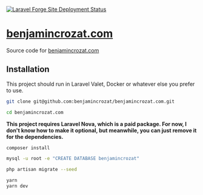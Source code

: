[![Laravel Forge Site Deployment Status](https://img.shields.io/endpoint?url=https%3A%2F%2Fforge.laravel.com%2Fsite-badges%2F853f706f-237e-49ce-9812-7d452d57c0bb%3Fdate%3D1%26commit%3D1&style=for-the-badge)](https://forge.laravel.com)

# [benjamincrozat.com](https://benjamincrozat.com)

Source code for [benjamincrozat.com](https://benjamincrozat.com)

## Installation

This project should run in Laravel Valet, Docker or whatever else you prefer to use.

```bash
git clone git@github.com:benjamincrozat/benjamincrozat.com.git

cd benjamincrozat.com
```

**This project requires Laravel Nova, which is a paid package. For now, I don't know how to make it optional, but meanwhile, you can just remove it for the dependencies.**

```bash
composer install
```

```bash
mysql -u root -e "CREATE DATABASE benjamincrozat"
```

```bash
php artisan migrate --seed
```

```bash
yarn
yarn dev
```
